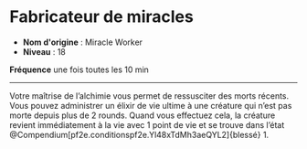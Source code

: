 # Fabricateur de miracles

 * **Nom d'origine** : Miracle Worker
 * **Niveau** : 18


<p><strong>Fréquence</strong> une fois toutes les 10 min</p>
<hr>
<p>Votre maîtrise de l’alchimie vous permet de ressusciter des morts récents. Vous pouvez administrer un élixir de vie ultime à une créature qui n’est pas morte depuis plus de 2 rounds. Quand vous effectuez cela, la créature revient immédiatement à la vie avec 1 point de vie et se trouve dans l’état @Compendium[pf2e.conditionspf2e.Yl48xTdMh3aeQYL2]{blessé} 1.</p>